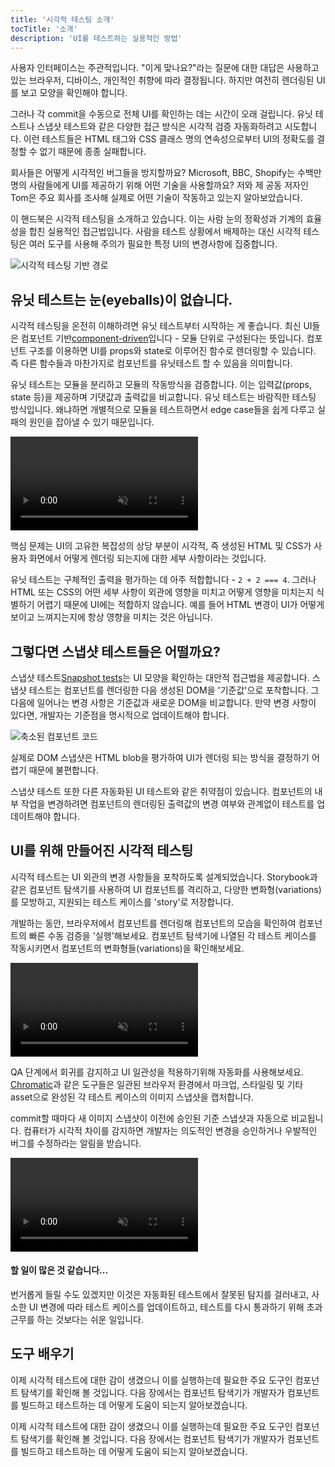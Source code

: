 ```yaml
---
title: '시각적 테스팅 소개'
tocTitle: '소개'
description: 'UI를 테스트하는 실용적인 방법'
---
```


사용자 인터페이스는 주관적입니다. "이게 맞나요?"라는 질문에 대한 대답은 사용하고 있는 브라우저, 디바이스, 개인적인 취향에 따라 결정됩니다. 하지만 여전히 렌더링된 UI를 보고 모양을 확인해야 합니다.

그러나 각 commit을 수동으로 전체 UI를 확인하는 데는 시간이 오래 걸립니다. 유닛 테스트나 스냅샷 테스트와 같은 다양한 접근 방식은 시각적 검증 자동화하려고 시도합니다. 이런 테스트들은 HTML 태그와 CSS 클래스 명의 연속성으로부터 UI의 정확도를 결정할 수 없기 때문에 종종 실패합니다. 

회사들은 어떻게 시각적인 버그들을 방지할까요? Microsoft, BBC, Shopify는 수백만 명의 사람들에게 UI를 제공하기 위해 어떤 기술을 사용할까요? 저와 제 공동 저자인 Tom은 주요 회사를 조사해 실제로 어떤 기술이 작동하고 있는지 알아보았습니다.

이 핸드북은 시각적 테스팅을 소개하고 있습니다. 이는 사람 눈의 정확성과 기계의 효율성을 합친 실용적인 접근법입니다. 사람을 테스트 상황에서 배제하는 대신 시각적 테스팅은 여러 도구를 사용해 주의가 필요한 특정 UI의 변경사항에 집중합니다.

![시각적 테스팅 기반 경로](/visual-testing-handbook/visual-testing-handbook-vtdd-path-optimized.png)

## 유닛 테스트는 눈(eyeballs)이 없습니다.

시각적 테스팅을 온전히 이해하려면 유닛 테스트부터 시작하는 게 좋습니다. 최신 UI들은 컴포넌트 기반[component-driven](https://componentdriven.org/)입니다 - 모듈 단위로 구성된다는 뜻입니다. 컴포넌트 구조를 이용하면 UI를 props와 state로 이루어진 함수로 렌더링할 수 있습니다. 즉 다른 함수들과 마찬가지로 컴포넌트를 유닛테스트 할 수 있음을 의미합니다.

유닛 테스트는 모듈을 분리하고 모듈의 작동방식을 검증합니다. 이는 입력값(props, state 등)을 제공하며 기댓값과 출력값을 비교합니다. 유닛 테스트는 바람직한 테스팅 방식입니다. 왜냐하면 개별적으로 모듈을 테스트하면서 edge case들을 쉽게 다루고 실패의 원인을 잡아낼 수 있기 때문입니다.

<!-- A unit test isolates a module and then verifies its behavior. It supplies inputs (props, state, etc.) and compares the output to an expected result. Unit tests are desirable because testing modules in isolation makes it easier to cover edge cases and pinpoint the source of failures. -->

<video autoPlay muted playsInline loop>
  <source 
  src="/tutorials/visual-testing-handbook/component-unit-testing.mp4"
  type="video/mp4" />
</video>

핵심 문제는 UI의 고유한 복잡성의 상당 부분이 시각적, 즉 생성된 HTML 및 CSS가 사용자 화면에서 어떻게 렌더링 되는지에 대한 세부 사항이라는 것입니다.

유닛 테스트는 구체적인 출력을 평가하는 데 아주 적합합니다 - `2 + 2 === 4`. 그러나 HTML 또는 CSS의 어떤 세부 사항이 외관에 영향을 미치고 어떻게 영향을 미치는지 식별하기 어렵기 때문에 UI에는 적합하지 않습니다. 예를 들어 HTML 변경이 UI가 어떻게 보이고 느껴지는지에 항상 영향을 미치는 것은 아닙니다.

## 그렇다면 스냅샷 테스트들은 어떨까요?

스냅샷 테스트[Snapshot tests](https://reactjs.org/docs/testing-recipes.html#snapshot-testing)는 UI 모양을 확인하는 대안적 접근법을 제공합니다. 스냅샷 테스트는 컴포넌트를 렌더링한 다음 생성된 DOM을 '기준값'으로 포착합니다. 그다음에 일어나는 변경 사항은 기준값과 새로운 DOM을 비교합니다. 만약 변경 사항이 있다면, 개발자는 기준점을 명시적으로 업데이트해야 합니다.

![축소된 컴포넌트 코드](/tutorials/visual-testing-handbook/code-visual-testing-optimized.png)

실제로 DOM 스냅샷은 HTML blob을 평가하여 UI가 렌더링 되는 방식을 결정하기 어렵기 때문에 불편합니다.

스냅샷 테스트 또한 다른 자동화된 UI 테스트와 같은 취약점이 있습니다. 컴포넌트의 내부 작업을 변경하려면 컴포넌트의 렌더링된 출력값의 변경 여부와 관계없이 테스트를 업데이트해야 합니다.

## UI를 위해 만들어진 시각적 테스팅

시각적 테스트는 UI 외관의 변경 사항들을 포착하도록 설계되었습니다. Storybook과 같은 컴포넌트 탐색기를 사용하여 UI 컴포넌트를 격리하고, 다양한 변화형(variations)를 모방하고, 지원되는 테스트 케이스를 'story'로 저장합니다.

개발하는 동안, 브라우저에서 컴포넌트를 렌더링해 컴포넌트의 모습을 확인하여 컴포넌트의 빠른 수동 검증을 '실행'해보세요. 컴포넌트 탐색기에 나열된 각 테스트 케이스를 작동시키면서 컴포넌트의 변화형들(variations)을 확인해보세요.

<video autoPlay muted playsInline loop>
  <source 
  src="/tutorials/visual-testing-handbook/storybook-toggling-stories.mp4"
  type="video/mp4" />
</video>

QA 단계에서 회귀를 감지하고 UI 일관성을 적용하기위해 자동화를 사용해보세요. [Chromatic](https://www.chromatic.com/)과 같은 도구들은 일관된 브라우저 환경에서 마크업, 스타일링 및 기타 asset으로 완성된 각 테스트 케이스의 이미지 스냅샷을 캡처합니다.

commit할 때마다 새 이미지 스냅샷이 이전에 승인된 기준 스냅샷과 자동으로 비교됩니다. 컴퓨터가 시각적 차이를 감지하면 개발자는 의도적인 변경을 승인하거나 우발적인 버그를 수정하라는 알림을 받습니다.

<!-- 
Each commit, new image snapshots are automatically compared to previously accepted baseline snapshots. When the machine detects visual differences, the developer gets notified to approve the intentional change or fix the accidental bug. -->

<video autoPlay muted playsInline loop>
  <source 
  src="/tutorials/visual-testing-handbook/component-visual-testing.mp4"
  type="video/mp4" />
</video>

#### 할 일이 많은 것 같습니다...

번거롭게 들릴 수도 있겠지만 이것은 자동화된 테스트에서 잘못된 탐지를 걸러내고, 사소한 UI 변경에 따라 테스트 케이스를 업데이트하고, 테스트를 다시 통과하기 위해 초과 근무를 하는 것보다는 쉬운 일입니다.

## 도구 배우기
<!-- ## Learn the tooling -->

이제 시각적 테스트에 대한 감이 생겼으니 이를 실행하는데 필요한 주요 도구인 컴포넌트 탐색기를 확인해 볼 것입니다. 다음 장에서는 컴포넌트 탐색기가 개발자가 컴포넌트를 빌드하고 테스트하는 데 어떻게 도움이 되는지 알아보겠습니다.

이제 시각적 테스트에 대한 감이 생겼으니 이를 실행하는데 필요한 주요 도구인 컴포넌트 탐색기를 확인해 볼 것입니다. 다음 장에서는 컴포넌트 탐색기가 개발자가 컴포넌트를 빌드하고 테스트하는 데 어떻게 도움이 되는지 알아보겠습니다.
